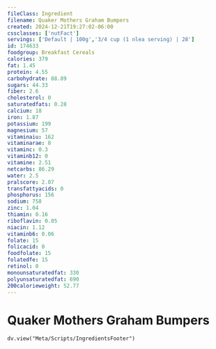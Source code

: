 ```yaml
---
fileClass: Ingredient
filename: Quaker Mothers Graham Bumpers
created: 2024-12-21T19:27:02-06:00
cssclasses: ['nutFact']
servings: ['Default | 100g','3/4 cup (1 nlea serving) | 28']
id: 174633
foodgroup: Breakfast Cereals
calories: 379
fat: 1.45
protein: 4.55
carbohydrate: 88.89
sugars: 44.33
fiber: 2.6
cholesterol: 0
saturatedfats: 0.28
calcium: 18
iron: 1.87
potassium: 199
magnesium: 57
vitaminaiu: 162
vitaminarae: 8
vitaminc: 0.3
vitaminb12: 0
vitamine: 2.51
netcarbs: 86.29
water: 2.5
pralscore: 2.07
transfattyacids: 0
phosphorus: 156
sodium: 758
zinc: 1.04
thiamin: 0.16
riboflavin: 0.05
niacin: 1.12
vitaminb6: 0.06
folate: 15
folicacid: 0
foodfolate: 15
folatedfe: 15
retinol: 0
monounsaturatedfat: 330
polyunsaturatedfat: 690
200calorieweight: 52.77
---
```


# Quaker Mothers Graham Bumpers

```dataviewjs
dv.view("Meta/Scripts/IngredientsFooter")
```